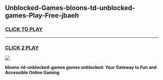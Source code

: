 
## Unblocked-Games-bloons-td-unblocked-games-Play-Free-jbaeh
<h3>
<a href="https://premium76.site?title=bloons-td-unblocked-games&ref=23A">CLICK TO PLAY</a></h3>
<hr>

<h3>
<a href="https://premium76.site?title=bloons-td-unblocked-games&ref=23A">CLICK 2 PLAY</a>
  
</h3>

<a href="https://premium76.site?title=bloons-td-unblocked-games&ref=23A"><img src="https://clearcache.store/games.png"></a>


**bloons-td-unblocked-games games unblocked: Your Gateway to Fun and Accessible Online Gaming**
